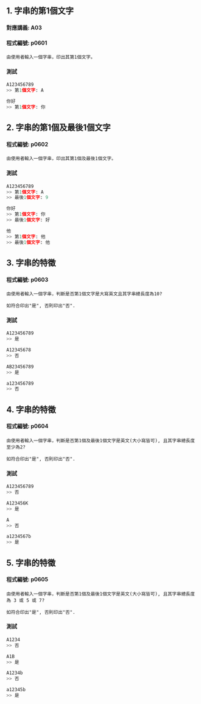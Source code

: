 ## 1. 字串的第1個文字

#### 對應講義: A03

#### 程式編號: p0601 <p/>
```
由使用者輸入一個字串，印出其第1個文字。
```

#### 測試
``` python
A123456789
>> 第1個文字: A

你好
>> 第1個文字: 你
```



## 2. 字串的第1個及最後1個文字

#### 程式編號: p0602 <p/>
```
由使用者輸入一個字串，印出其第1個及最後1個文字。
```

#### 測試
``` python
A123456789
>> 第1個文字: A
>> 最後1個文字: 9

你好
>> 第1個文字: 你
>> 最後1個文字: 好

他
>> 第1個文字: 他
>> 最後1個文字: 他
```


## 3. 字串的特徵

#### 程式編號: p0603 <p/>
```
由使用者輸入一個字串，判斷是否第1個文字是大寫英文且其字串總長度為10?

如符合印出"是", 否則印出"否".
```

#### 測試
``` python
A123456789
>> 是

A12345678
>> 否

AB23456789
>> 是

a123456789
>> 否
```


## 4. 字串的特徵

#### 程式編號: p0604 <p/>
```
由使用者輸入一個字串，判斷是否第1個及最後1個文字是英文(大小寫皆可), 且其字串總長度至少為2?

如符合印出"是", 否則印出"否".
```

#### 測試
``` python
A123456789
>> 否

A123456K
>> 是

A
>> 否

a1234567b
>> 是
```


## 5. 字串的特徵

#### 程式編號: p0605 <p/>
```
由使用者輸入一個字串，判斷是否第1個及最後1個文字是英文(大小寫皆可), 且其字串總長度為 3 或 5 或 7?

如符合印出"是", 否則印出"否".
```

#### 測試
``` python
A1234
>> 否

A1B
>> 是

A1234b
>> 否

a12345b
>> 是
```
